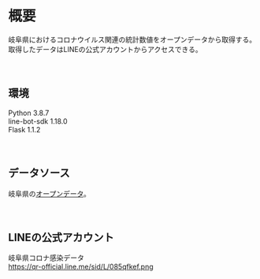 # 概要
岐阜県におけるコロナウイルス関連の統計数値をオープンデータから取得する。  
取得したデータはLINEの公式アカウントからアクセスできる。  

　
## 環境
Python 3.8.7  
line-bot-sdk 1.18.0  
Flask 1.1.2  

　
## データソース
岐阜県の[オープンデータ](https://gifu-opendata.pref.gifu.lg.jp/dataset/c11223-001)。

　
## LINEの公式アカウント
岐阜県コロナ感染データ  
https://qr-official.line.me/sid/L/085qfkef.png

　